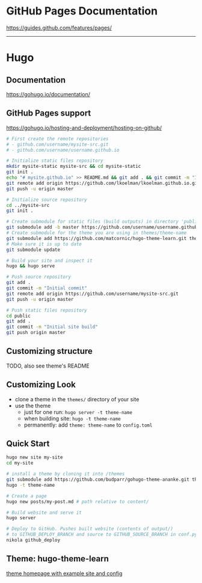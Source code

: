 # GitHub Pages Documentation

https://guides.github.com/features/pages/


--------------------------------------------------------------------------------
# Hugo

## Documentation

https://gohugo.io/documentation/

## GitHub Pages support

https://gohugo.io/hosting-and-deployment/hosting-on-github/

```sh
# First create the remote repositories
# - github.com/username/mysite-src.git
# - github.com/username/username.github.io

# Initialize static files repository
mkdir mysite-static mysite-src && cd mysite-static
git init .
echo "# mysite.github.io" >> README.md && git add . && git commit -m "Initial commit"
git remote add origin https://github.com/lkoelman/lkoelman.github.io.git
git push -u origin master

# Initialize source repository
cd ../mysite-src
git init .

# Create submodule for static files (build outputs) in directory 'public'
git submodule add -b master https://github.com/username/username.github.io.git public
# Create submodule for the theme you are using in themes/theme-name
git submodule add https://github.com/matcornic/hugo-theme-learn.git themes/hugo-theme-learn
# Make sure it is up to date
git submodule update

# Build your site and inspect it
hugo && hugo serve

# Push source repository
git add .
git commit -m "Initial commit"
git remote add origin https://github.com/username/mysite-src.git
git push -u origin master

# Push static files repository
cd public
git add .
git commit -m "Initial site build"
git push origin master
```

## Customizing structure

TODO, also see theme's README


## Customizing Look

- clone a theme in the `themes/` directory of your site
- use the theme
    + just for one run: `hugo server -t theme-name`
    + when building site: `hugo -t theme-name`
    + permanently: add `theme: theme-name` to `config.toml`

## Quick Start

```sh
hugo new site my-site
cd my-site

# install a theme by cloning it into /themes
git submodule add https://github.com/budparr/gohugo-theme-ananke.git themes/ananke
hugo -t theme-name

# Create a page
hugo new posts/my-post.md # path relative to content/

# Build website and serve it
hugo server

# Deploy to GitHub. Pushes built website (contents of output/)
# to GITHUB_DEPLOY_BRANCH and source to GITHUB_SOURCE_BRANCH in conf.py
nikola github_deploy
```

[1]: https://getnikola.com/handbook.html#customizing-your-site
[2]: https://getnikola.com/handbook.html#getting-extra-themes

## Theme: hugo-theme-learn

[theme homepage with example site and config](https://github.com/matcornic/hugo-theme-learn)